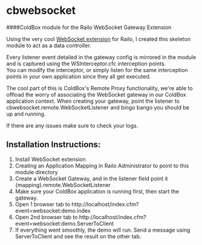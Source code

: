 cbwebsocket
===========
####ColdBox module for the Railo WebSocket Gateway Extension

Using the very cool [WebSocket extension](https://github.com/getrailo/railo/wiki/extensions-websockets_gateway) for Railo, I created this skeleton module to act as a data controller. 

Every listener event detailed in the gateway config is mirrored in the module and is captured using the WSInterceptor.cfc interception points.  
You can modify the interceptor, or simply listen for the same interception points in your own application since they all get executed.

The cool part of this is ColdBox's Remote Proxy functionality, we're able to offload the worry of associating the WebSocket gateway in our ColdBox application context.  When creating your gateway, point the listener to cbwebsocket.remote.WebSocketListener and bingo bango you should be up and running.

If there are any issues make sure to check your logs.

## Installation Instructions:
1. Install WebSocket extension
2. Creating an Application Mapping in Railo Administrator to point to this module directory
3. Create a WebSocket Gateway, and in the listener field point it {mapping}.remote.WebSocketListener
4. Make sure your ColdBox application is running first, then start the gateway.
5. Open 1 browser tab to http://localhost/index.cfm?event=websocket:demo.index 
6. Open 2nd browser tab to http://localhost/index.cfm?event=websocket:demo.ServerToClient
7. If everything went smoothly, the demo will run.  Send a message using ServerToClient and see the result on the other tab.
